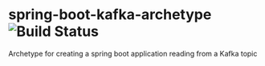 # spring-boot-kafka-archetype  ![Build Status](https://travis-ci.org/hey-johnnypark/spring-boot-kafka-archetype.svg?branch=master)
Archetype for creating a spring boot application reading from a Kafka topic
